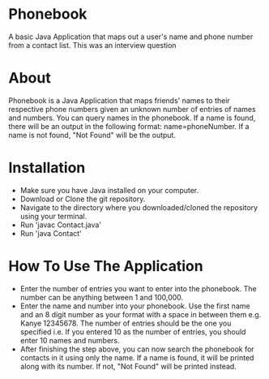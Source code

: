 # Phonebook

A basic Java Application that maps out a user's name and phone number from a contact list. This was an interview question

# About

Phonebook is a Java Application that maps friends' names to their respective phone numbers given an unknown number of entries of names and numbers. You can query names in the phonebook. If a name is found, there will be an output in the following format: name=phoneNumber. If a name is not found, "Not Found" will be the output. 

# Installation
 - Make sure you have Java installed on your computer.
 - Download or Clone the git repository. 
 - Navigate to the directory where you downloaded/cloned the repository using your terminal.
 - Run 'javac Contact.java'
 - Run 'java Contact'
 
# How To Use The Application
  - Enter the number of entries you want to enter into the phonebook. The number can be anything between 1 and 100,000.
  - Enter the name and number into your phonebook. Use the first name and an 8 digit number as your format with a space in between them e.g. Kanye 12345678. The number of entries should be the one you specified i.e. If you entered 10 as the number of entries, you should enter 10 names and numbers.
  - After finishing the step above, you can now search the phonebook for contacts in it using only the name. If a name is found, it will be printed along with its number. If not, "Not Found" will be printed instead.
